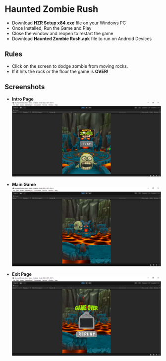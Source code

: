 # Haunted Zombie Rush

 - Download **HZR Setup x84.exe** file on your Windows PC
 - Once Installed, Run the Game and Play
 - Close the window and reopen to restart the game
 - Download **Haunted Zombie Rush.apk** file to run on Android Devices

## Rules
- Click on the screen to dodge zombie from moving rocks. 
- If it hits the rock or the floor the game is **OVER!**

## Screenshots
 
 - **Intro Page**
![Intro Page](https://github.com/Roopesh16/UnityGames/blob/main/Haunted%20Zombie%20Rush/Pics/intro.png)

- **Main Game**
![Main Game](https://github.com/Roopesh16/UnityGames/blob/main/Haunted%20Zombie%20Rush/Pics/Game.png)

- **Exit Page** 
![Exit Page](https://github.com/Roopesh16/UnityGames/blob/main/Haunted%20Zombie%20Rush/Pics/Exit.png)
